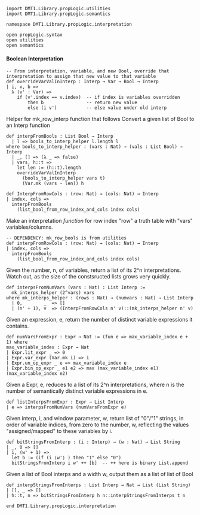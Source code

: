 ```lean
import DMT1.Library.propLogic.utilities
import DMT1.Library.propLogic.semantics

namespace DMT1.Library.propLogic.interpretation

open propLogic.syntax
open utilities
open semantics
```


#### Boolean Interpretation


```lean
-- From interpretation, variable, and new Bool, override that interpretation to assign that new value to that variable
def overrideVarValInInterp : Interp → Var → Bool → Interp
| i, v, b =>
  λ (v' : Var) =>
    if (v'.index == v.index)  -- if index is variables overridden
        then b                -- return new value
        else (i v')           -- else value under old interp
```


Helper for mk_row_interp function that follows
Convert a given list of Bool to an Interp function
```lean
def interpFromBools : List Bool → Interp
  | l => bools_to_interp_helper l.length l
where bools_to_interp_helper : (vars : Nat) → (vals : List Bool) → Interp
  | _, [] => (λ _ => false)
  | vars, h::t =>
    let len := (h::t).length
    overrideVarValInInterp
      (bools_to_interp_helper vars t)
      (Var.mk (vars - len)) h

def InterpFromRowCols : (row: Nat) → (cols: Nat) → Interp
| index, cols =>
  interpFromBools
    (list_bool_from_row_index_and_cols index cols)
```

Make an interpretation *function* for row index "row"
a truth table with "vars" variables/columns.
```lean
-- DEPENDENCY: mk_row_bools is from utilities
def interpFromRowCols : (row: Nat) → (cols: Nat) → Interp
| index, cols =>
  interpFromBools
    (list_bool_from_row_index_and_cols index cols)
```

Given the number, n, of variables, return a list of its 2^n interpretations.
Watch out, as the size of the constsructed lists grows very quickly.
```lean
def interpsFromNumVars (vars : Nat) : List Interp :=
  mk_interps_helper (2^vars) vars
where mk_interps_helper : (rows : Nat) → (numvars : Nat) → List Interp
  | 0,        _  => []
  | (n' + 1), v  => (InterpFromRowCols n' v)::(mk_interps_helper n' v)
```

Given an expression, e, return the number of distinct variable expressions
it contains.
```lean
def numVarsFromExpr : Expr → Nat := (fun e => max_variable_index e + 1) where
max_variable_index : Expr → Nat
| Expr.lit_expr _ => 0
| Expr.var_expr (Var.mk i) => i
| Expr.un_op_expr _ e => max_variable_index e
| Expr.bin_op_expr _ e1 e2 => max (max_variable_index e1) (max_variable_index e2)
```


Given a Expr, e, reduces to a list of its 2^n interpretations,
where n is the number of semantically distinct variable expressions
in e.
```lean
def listInterpsFromExpr : Expr → List Interp
| e => interpsFromNumVars (numVarsFromExpr e)
```

Given interp, i, and window parameter, w, return list of "0"/"1"
strings, in order of variable indices, from zero to the number, w,
reflecting the values "assigned/mapped" to these variables by i.
```lean
def bitStringsFromInterp : (i : Interp) → (w : Nat) → List String
| _, 0 => []
| i, (w' + 1) =>
  let b := (if (i ⟨w'⟩ ) then "1" else "0")
  bitStringsFromInterp i w' ++ [b]  -- ++ here is binary List.append
```

Given a list of Bool interps and a width w, output them as a list of list of Bool
```lean
def interpStringsFromInterps : List Interp → Nat → List (List String)
| [], _ => []
| h::t, n => bitStringsFromInterp h n::interpStringsFromInterps t n

end DMT1.Library.propLogic.interpretation
```
